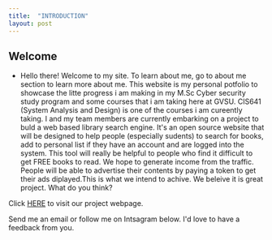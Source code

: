 ```yaml
---
title:  "INTRODUCTION"
layout: post
---
```

## Welcome
- Hello there! Welcome to my site.
To learn about me, go to about me section to learn more about me.
This website is my personal potfolio to showcase the litte progress i am making in my M.Sc Cyber security study program and some courses that i am taking here at GVSU. 
CIS641 (System Analysis and Design) is one of the courses i am cureently taking.
I and my team members are currently embarking on a project to buld a web based library search engine. It's an open source website that will be designed to help people (especially sudents) to search for books, add to personal list if they have an account and are logged into the system. This tool will really be helpful to people who find it difficult to get FREE books to read. We hope to generate income from the traffic. People will be able to advertise their contents by paying a token to get their ads diplayed.This is what we intend to achive. We beleive it is great project. What do you think?

Click [HERE](https://tinyzhen.github.io/CIS641-Project-Team-Algorithm/) to visit our project webpage.

Send me an email or follow me on Intsagram below. I'd love to have a feedback from you.

